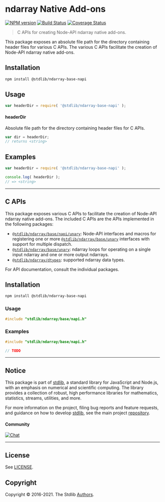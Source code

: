 <!--

@license Apache-2.0

Copyright (c) 2021 The Stdlib Authors.

Licensed under the Apache License, Version 2.0 (the "License");
you may not use this file except in compliance with the License.
You may obtain a copy of the License at

   http://www.apache.org/licenses/LICENSE-2.0

Unless required by applicable law or agreed to in writing, software
distributed under the License is distributed on an "AS IS" BASIS,
WITHOUT WARRANTIES OR CONDITIONS OF ANY KIND, either express or implied.
See the License for the specific language governing permissions and
limitations under the License.

-->

# ndarray Native Add-ons

[![NPM version][npm-image]][npm-url] [![Build Status][test-image]][test-url] [![Coverage Status][coverage-image]][coverage-url] <!-- [![dependencies][dependencies-image]][dependencies-url] -->

> C APIs for creating Node-API ndarray native add-ons.

<!-- Section to include introductory text. Make sure to keep an empty line after the intro `section` element and another before the `/section` close. -->

<section class="intro">

This package exposes an absolute file path for the directory containing header files for various C APIs. The various C APIs facilitate the creation of Node-API ndarray native add-ons.

</section>

<!-- /.intro -->

<!-- Package usage documentation. -->

<section class="installation">

## Installation

```bash
npm install @stdlib/ndarray-base-napi
```

</section>

<section class="usage">

## Usage

```javascript
var headerDir = require( '@stdlib/ndarray-base-napi' );
```

#### headerDir

Absolute file path for the directory containing header files for C APIs.

```javascript
var dir = headerDir;
// returns <string>
```

</section>

<!-- /.usage -->

<!-- Package usage notes. Make sure to keep an empty line after the `section` element and another before the `/section` close. -->

<section class="notes">

</section>

<!-- /.notes -->

<!-- Package usage examples. -->

<section class="examples">

## Examples

```javascript
var headerDir = require( '@stdlib/ndarray-base-napi' );

console.log( headerDir );
// => <string>
```

</section>

<!-- /.examples -->

<!-- C interface documentation. -->

* * *

<section class="c">

## C APIs

<!-- Section to include introductory text. Make sure to keep an empty line after the intro `section` element and another before the `/section` close. -->

<section class="intro">

This package exposes various C APIs to facilitate the creation of Node-API ndarray native add-ons. The included C APIs are the APIs implemented in the following packages:

<!-- NOTE: please keep in alphabetical order -->

-   [`@stdlib/ndarray/base/napi/unary`][@stdlib/ndarray/base/napi/unary]: Node-API interfaces and macros for registering one or more [`@stdlib/ndarray/base/unary`][@stdlib/ndarray/base/unary] interfaces with support for multiple dispatch.
-   [`@stdlib/ndarray/base/unary`][@stdlib/ndarray/base/unary]: ndarray loops for operating on a single input ndarray and one or more output ndarrays.
-   [`@stdlib/ndarray/dtypes`][@stdlib/ndarray/dtypes]: supported ndarray data types.

For API documentation, consult the individual packages.

</section>

<!-- /.intro -->

<!-- C usage documentation. -->

<section class="installation">

## Installation

```bash
npm install @stdlib/ndarray-base-napi
```

</section>

<section class="usage">

### Usage

```c
#include "stdlib/ndarray/base/napi.h"
```

</section>

<!-- /.usage -->

<!-- C API usage notes. Make sure to keep an empty line after the `section` element and another before the `/section` close. -->

<section class="notes">

</section>

<!-- /.notes -->

<!-- C API usage examples. -->

<section class="examples">

### Examples

```c
#include "stdlib/ndarray/base/napi.h"

// TODO
```

</section>

<!-- /.examples -->

</section>

<!-- /.c -->

<!-- Section to include cited references. If references are included, add a horizontal rule *before* the section. Make sure to keep an empty line after the `section` element and another before the `/section` close. -->

<section class="references">

</section>

<!-- /.references -->

<!-- Section for related `stdlib` packages. Do not manually edit this section, as it is automatically populated. -->

<section class="related">

</section>

<!-- /.related -->

<!-- Section for all links. Make sure to keep an empty line after the `section` element and another before the `/section` close. -->


<section class="main-repo" >

* * *

## Notice

This package is part of [stdlib][stdlib], a standard library for JavaScript and Node.js, with an emphasis on numerical and scientific computing. The library provides a collection of robust, high performance libraries for mathematics, statistics, streams, utilities, and more.

For more information on the project, filing bug reports and feature requests, and guidance on how to develop [stdlib][stdlib], see the main project [repository][stdlib].

#### Community

[![Chat][chat-image]][chat-url]

---

## License

See [LICENSE][stdlib-license].


## Copyright

Copyright &copy; 2016-2021. The Stdlib [Authors][stdlib-authors].

</section>

<!-- /.stdlib -->

<!-- Section for all links. Make sure to keep an empty line after the `section` element and another before the `/section` close. -->

<section class="links">

[npm-image]: http://img.shields.io/npm/v/@stdlib/ndarray-base-napi.svg
[npm-url]: https://npmjs.org/package/@stdlib/ndarray-base-napi

[test-image]: https://github.com/stdlib-js/ndarray-base-napi/actions/workflows/test.yml/badge.svg
[test-url]: https://github.com/stdlib-js/ndarray-base-napi/actions/workflows/test.yml

[coverage-image]: https://img.shields.io/codecov/c/github/stdlib-js/ndarray-base-napi/main.svg
[coverage-url]: https://codecov.io/github/stdlib-js/ndarray-base-napi?branch=main

<!--

[dependencies-image]: https://img.shields.io/david/stdlib-js/ndarray-base-napi.svg
[dependencies-url]: https://david-dm.org/stdlib-js/ndarray-base-napi/main

-->

[chat-image]: https://img.shields.io/gitter/room/stdlib-js/stdlib.svg
[chat-url]: https://gitter.im/stdlib-js/stdlib/

[stdlib]: https://github.com/stdlib-js/stdlib

[stdlib-authors]: https://github.com/stdlib-js/stdlib/graphs/contributors

[stdlib-license]: https://raw.githubusercontent.com/stdlib-js/ndarray-base-napi/main/LICENSE

[@stdlib/ndarray/base/napi/unary]: https://github.com/stdlib-js/ndarray-base-napi-unary

[@stdlib/ndarray/base/unary]: https://github.com/stdlib-js/ndarray-base-unary

[@stdlib/ndarray/dtypes]: https://github.com/stdlib-js/ndarray-dtypes

</section>

<!-- /.links -->
